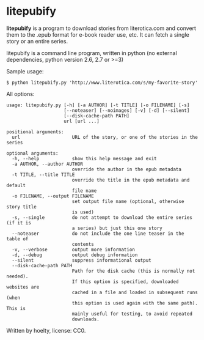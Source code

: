 # litepubify

**litepubify** is a program to download stories from literotica.com and convert them to the .epub format for e-book reader use, etc. It can fetch a single story or an entire series.

litepubify is a command line program, written in python (no external dependencies, python version 2.6, 2.7 or >=3)

Sample usage:

`$ python litepubify.py 'http://www.literotica.com/s/my-favorite-story'`

All options:
```
usage: litepubify.py [-h] [-a AUTHOR] [-t TITLE] [-o FILENAME] [-s]
                     [--noteaser] [--noimages] [-v] [-d] [--silent]
                     [--disk-cache-path PATH]
                     url [url ...]

positional arguments:
  url                   URL of the story, or one of the stories in the series

optional arguments:
  -h, --help            show this help message and exit
  -a AUTHOR, --author AUTHOR
                        override the author in the epub metadata
  -t TITLE, --title TITLE
                        override the title in the epub metadata and default
                        file name
  -o FILENAME, --output FILENAME
                        set output file name (optional, otherwise story title
                        is used)
  -s, --single          do not attempt to download the entire series (if it is
                        a series) but just this one story
  --noteaser            do not include the one line teaser in the table of
                        contents
  -v, --verbose         output more information
  -d, --debug           output debug information
  --silent              suppress informational output
  --disk-cache-path PATH
                        Path for the disk cache (this is normally not needed).
                        If this option is specified, downloaded websites are
                        cached in a file and loaded in subsequent runs (when
                        this option is used again with the same path). This is
                        mainly useful for testing, to avoid repeated
                        downloads.
```


Written by hoelty, license: CC0.

